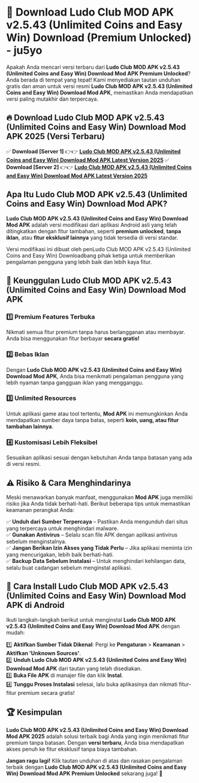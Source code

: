 # 🎯 Download Ludo Club MOD APK v2.5.43 (Unlimited Coins and Easy Win) Download (Premium Unlocked) -  ju5yo

Apakah Anda mencari versi terbaru dari **Ludo Club MOD APK v2.5.43 (Unlimited Coins and Easy Win) Download Mod APK Premium Unlocked**? Anda berada di tempat yang tepat! Kami menyediakan tautan unduhan gratis dan aman untuk versi resmi **Ludo Club MOD APK v2.5.43 (Unlimited Coins and Easy Win) Download Mod APK**, memastikan Anda mendapatkan versi paling mutakhir dan terpercaya.

## 🔥 Download Ludo Club MOD APK v2.5.43 (Unlimited Coins and Easy Win) Download Mod APK 2025 (Versi Terbaru)

✅ **Download [Server 1]** 👉👉 [**Ludo Club MOD APK v2.5.43 (Unlimited Coins and Easy Win) Download Mod APK Latest Version 2025**](https://momento.my/?title=Ludo_Club_MOD_APK_v2.5.43_(Unlimited_Coins_and_Easy_Win)_Download)  
✅ **Download [Server 2]** 👉👉 [**Ludo Club MOD APK v2.5.43 (Unlimited Coins and Easy Win) Download Mod APK Latest Version 2025**](https://momento.my/?title=Ludo_Club_MOD_APK_v2.5.43_(Unlimited_Coins_and_Easy_Win)_Download)  

## Apa Itu Ludo Club MOD APK v2.5.43 (Unlimited Coins and Easy Win) Download Mod APK?

**Ludo Club MOD APK v2.5.43 (Unlimited Coins and Easy Win) Download Mod APK** adalah versi modifikasi dari aplikasi Android asli yang telah ditingkatkan dengan fitur tambahan, seperti **premium unlocked**, **tanpa iklan**, atau **fitur eksklusif lainnya** yang tidak tersedia di versi standar.

Versi modifikasi ini dibuat oleh penLudo Club MOD APK v2.5.43 (Unlimited Coins and Easy Win) Downloadbang pihak ketiga untuk memberikan pengalaman pengguna yang lebih baik dan lebih kaya fitur.

## 🎯 Keunggulan Ludo Club MOD APK v2.5.43 (Unlimited Coins and Easy Win) Download Mod APK

### 1️⃣ Premium Features Terbuka
Nikmati semua fitur premium tanpa harus berlangganan atau membayar. Anda bisa menggunakan fitur berbayar **secara gratis!**

### 2️⃣ Bebas Iklan
Dengan **Ludo Club MOD APK v2.5.43 (Unlimited Coins and Easy Win) Download Mod APK**, Anda bisa menikmati pengalaman pengguna yang lebih nyaman tanpa gangguan iklan yang mengganggu.

### 3️⃣ Unlimited Resources
Untuk aplikasi game atau tool tertentu, **Mod APK** ini memungkinkan Anda mendapatkan sumber daya tanpa batas, seperti **koin, uang, atau fitur tambahan lainnya**.

### 4️⃣ Kustomisasi Lebih Fleksibel
Sesuaikan aplikasi sesuai dengan kebutuhan Anda tanpa batasan yang ada di versi resmi.

## ⚠️ Risiko & Cara Menghindarinya

Meski menawarkan banyak manfaat, menggunakan **Mod APK** juga memiliki risiko jika Anda tidak berhati-hati. Berikut beberapa tips untuk memastikan keamanan perangkat Anda:

✅ **Unduh dari Sumber Terpercaya** – Pastikan Anda mengunduh dari situs yang terpercaya untuk menghindari malware.  
✅ **Gunakan Antivirus** – Selalu scan file APK dengan aplikasi antivirus sebelum menginstalnya.  
✅ **Jangan Berikan Izin Akses yang Tidak Perlu** – Jika aplikasi meminta izin yang mencurigakan, lebih baik berhati-hati.  
✅ **Backup Data Sebelum Instalasi** – Untuk menghindari kehilangan data, selalu buat cadangan sebelum menginstal aplikasi.

## 📌 Cara Install Ludo Club MOD APK v2.5.43 (Unlimited Coins and Easy Win) Download Mod APK di Android

Ikuti langkah-langkah berikut untuk menginstal **Ludo Club MOD APK v2.5.43 (Unlimited Coins and Easy Win) Download Mod APK** dengan mudah:

1️⃣ **Aktifkan Sumber Tidak Dikenal**: Pergi ke **Pengaturan** > **Keamanan** > **Aktifkan 'Unknown Sources'**.  
2️⃣ **Unduh Ludo Club MOD APK v2.5.43 (Unlimited Coins and Easy Win) Download Mod APK** dari tautan yang telah disediakan.  
3️⃣ **Buka File APK** di manajer file dan klik **Instal**.  
4️⃣ **Tunggu Proses Instalasi** selesai, lalu buka aplikasinya dan nikmati fitur-fitur premium secara gratis!

## 🏆 Kesimpulan

**Ludo Club MOD APK v2.5.43 (Unlimited Coins and Easy Win) Download Mod APK 2025** adalah solusi terbaik bagi Anda yang ingin menikmati fitur premium tanpa batasan. Dengan **versi terbaru**, Anda bisa mendapatkan akses penuh ke fitur eksklusif tanpa biaya tambahan.

**Jangan ragu lagi!** Klik tautan unduhan di atas dan rasakan pengalaman terbaik dengan **Ludo Club MOD APK v2.5.43 (Unlimited Coins and Easy Win) Download Mod APK Premium Unlocked** sekarang juga! 🚀
